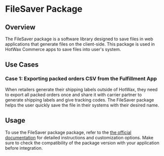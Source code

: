 #  FileSaver Package 

## Overview

The FileSaver package is a software library designed to save files in web applications that generate files on the client-side. This package is used in HotWax Commerce apps to save files into user's system. 

## Use Cases

### Case 1: Exporting packed orders CSV from the Fulfillment App

When retailers generate their shipping labels outside of HotWax, they need to export all packed orders once and share it with carrier partner to generate shipping labels and give tracking codes. The FileSaver package helps the user quickly save the file in their systems with their desired name.

## Usage

To use the FileSaver package package, refer to the [the official documentation](https://www.npmjs.com/package/file-saver#syntax) for detailed instructions and customization options. Make sure to check the compatibility of the package version with your application before integration.
